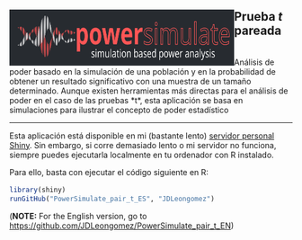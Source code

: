 # <img src="https://github.com/JDLeongomez/PowerSimulate_ind_t_EN/blob/master/www/powersimulate.svg" align="left" width=400 height=100 alt=""/>

## Prueba *t* pareada
<br>
Análisis de poder basado en la simulación de una población y en la probabilidad de obtener un resultado significativo con una muestra de un tamaño determinado.
Aunque existen herramientas más directas para el análisis de poder en el caso de las pruebas *t*, esta aplicación se basa en simulaciones para ilustrar el concepto de poder estadístico

<hr>

Esta aplicación está disponible en mi (bastante lento) [servidor personal Shiny](https://shiny.jdl-svr.lat/PowerSimulate_ind_t_ES/). Sin embargo, si corre demasiado lento o mi servidor no funciona, siempre puedes ejecutarla localmente en tu ordenador con R instalado. 

Para ello, basta con ejecutar el código siguiente en R:

```R
library(shiny)
runGitHub("PowerSimulate_pair_t_ES", "JDLeongomez")
```

(**NOTE:** For the English version, go to https://github.com/JDLeongomez/PowerSimulate_pair_t_EN)
